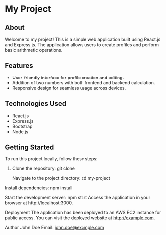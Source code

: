 # My Project

## About
Welcome to my project! This is a simple web application built using React.js and Express.js. The application allows users to create profiles and perform basic arithmetic operations.

## Features
- User-friendly interface for profile creation and editing.
- Addition of two numbers with both frontend and backend calculation.
- Responsive design for seamless usage across devices.

## Technologies Used
- React.js
- Express.js
- Bootstrap
- Node.js

## Getting Started
To run this project locally, follow these steps:

1. Clone the repository:
   git clone <repository-url>

    Navigate to the project directory:
        cd my-project

Install dependencies:
    npm install

Start the development server:
    npm start
    Access the application in your browser at http://localhost:3000.

Deployment
    The application has been deployed to an AWS EC2 instance for public access. You can visit the deployed website at http://example.com.

Author
    John Doe
    Email: john.doe@example.com